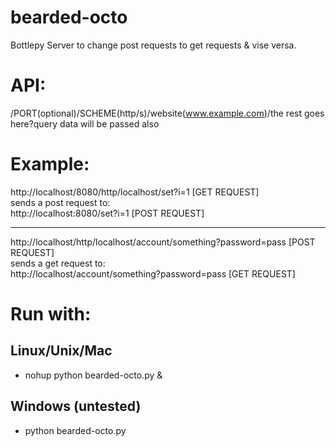bearded-octo
============

Bottlepy Server to change post requests to get requests & vise versa.


# API:
/PORT(optional)/SCHEME(http/s)/website(www.example.com)/the rest goes here?query data will be passed also

# Example:
http://localhost/8080/http/localhost/set?i=1 [GET REQUEST]	
sends a post request to:	
http://localhost:8080/set?i=1 [POST REQUEST]

-----

http://localhost/http/localhost/account/something?password=pass [POST REQUEST]	
sends a get request to:		
http://localhost/account/something?password=pass [GET REQUEST]

# Run with:

## Linux/Unix/Mac
- nohup python bearded-octo.py &

## Windows (untested)
- python bearded-octo.py